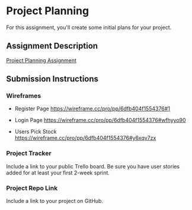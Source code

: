 # Project Planning
For this assignment, you'll create some initial plans for your project.

## Assignment Description
[Project Planning Assignment](https://education.launchcode.org/liftoff/modules/assignments/project-planning)

## Submission Instructions

### Wireframes
* Register Page
https://wireframe.cc/pro/pp/6dfb404f1554376#1

* Login Page
https://wireframe.cc/pro/pp/6dfb404f1554376#wfhyyo90

* Users Pick Stock
https://wireframe.cc/pro/pp/6dfb404f1554376#y6xqv7zx

### Project Tracker

Include a link to your public Trello board. Be sure you have user stories added for at least your first 2-week sprint.

### Project Repo Link

Include a link to your project on GitHub.
